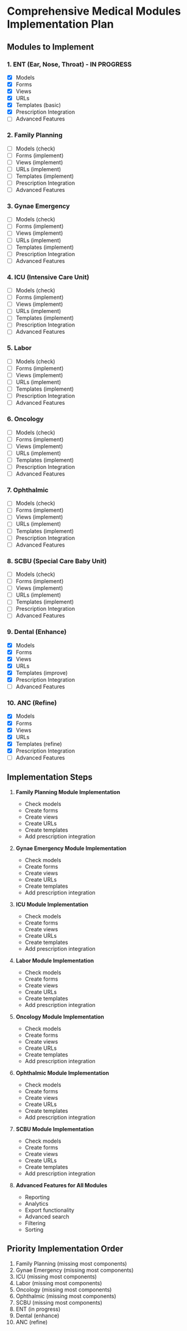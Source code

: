 # Comprehensive Medical Modules Implementation Plan

## Modules to Implement

### 1. ENT (Ear, Nose, Throat) - IN PROGRESS
- [x] Models
- [x] Forms
- [x] Views
- [x] URLs
- [x] Templates (basic)
- [x] Prescription Integration
- [ ] Advanced Features

### 2. Family Planning
- [ ] Models (check)
- [ ] Forms (implement)
- [ ] Views (implement)
- [ ] URLs (implement)
- [ ] Templates (implement)
- [ ] Prescription Integration
- [ ] Advanced Features

### 3. Gynae Emergency
- [ ] Models (check)
- [ ] Forms (implement)
- [ ] Views (implement)
- [ ] URLs (implement)
- [ ] Templates (implement)
- [ ] Prescription Integration
- [ ] Advanced Features

### 4. ICU (Intensive Care Unit)
- [ ] Models (check)
- [ ] Forms (implement)
- [ ] Views (implement)
- [ ] URLs (implement)
- [ ] Templates (implement)
- [ ] Prescription Integration
- [ ] Advanced Features

### 5. Labor
- [ ] Models (check)
- [ ] Forms (implement)
- [ ] Views (implement)
- [ ] URLs (implement)
- [ ] Templates (implement)
- [ ] Prescription Integration
- [ ] Advanced Features

### 6. Oncology
- [ ] Models (check)
- [ ] Forms (implement)
- [ ] Views (implement)
- [ ] URLs (implement)
- [ ] Templates (implement)
- [ ] Prescription Integration
- [ ] Advanced Features

### 7. Ophthalmic
- [ ] Models (check)
- [ ] Forms (implement)
- [ ] Views (implement)
- [ ] URLs (implement)
- [ ] Templates (implement)
- [ ] Prescription Integration
- [ ] Advanced Features

### 8. SCBU (Special Care Baby Unit)
- [ ] Models (check)
- [ ] Forms (implement)
- [ ] Views (implement)
- [ ] URLs (implement)
- [ ] Templates (implement)
- [ ] Prescription Integration
- [ ] Advanced Features

### 9. Dental (Enhance)
- [x] Models
- [x] Forms
- [x] Views
- [x] URLs
- [x] Templates (improve)
- [x] Prescription Integration
- [ ] Advanced Features

### 10. ANC (Refine)
- [x] Models
- [x] Forms
- [x] Views
- [x] URLs
- [x] Templates (refine)
- [x] Prescription Integration
- [ ] Advanced Features

## Implementation Steps

1. **Family Planning Module Implementation**
   - Check models
   - Create forms
   - Create views
   - Create URLs
   - Create templates
   - Add prescription integration

2. **Gynae Emergency Module Implementation**
   - Check models
   - Create forms
   - Create views
   - Create URLs
   - Create templates
   - Add prescription integration

3. **ICU Module Implementation**
   - Check models
   - Create forms
   - Create views
   - Create URLs
   - Create templates
   - Add prescription integration

4. **Labor Module Implementation**
   - Check models
   - Create forms
   - Create views
   - Create URLs
   - Create templates
   - Add prescription integration

5. **Oncology Module Implementation**
   - Check models
   - Create forms
   - Create views
   - Create URLs
   - Create templates
   - Add prescription integration

6. **Ophthalmic Module Implementation**
   - Check models
   - Create forms
   - Create views
   - Create URLs
   - Create templates
   - Add prescription integration

7. **SCBU Module Implementation**
   - Check models
   - Create forms
   - Create views
   - Create URLs
   - Create templates
   - Add prescription integration

8. **Advanced Features for All Modules**
   - Reporting
   - Analytics
   - Export functionality
   - Advanced search
   - Filtering
   - Sorting

## Priority Implementation Order

1. Family Planning (missing most components)
2. Gynae Emergency (missing most components)
3. ICU (missing most components)
4. Labor (missing most components)
5. Oncology (missing most components)
6. Ophthalmic (missing most components)
7. SCBU (missing most components)
8. ENT (in progress)
9. Dental (enhance)
10. ANC (refine)